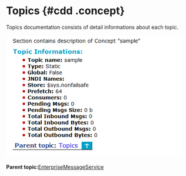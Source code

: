 # Topics {#cdd .concept}

Topics documentation consists of detail informations about each topic.

![Topic](img/pigeonTopicDocExample.png "Topic")

**Parent topic:**[EnterpriseMessageService](../../../core/documentation_modules/ems/ems.md)

